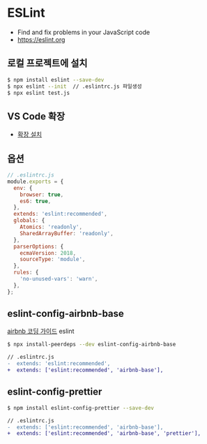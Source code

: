 # ESLint

- Find and fix problems in your JavaScript code
- https://eslint.org

## 로컬 프로젝트에 설치

```bash
$ npm install eslint --save-dev
$ npx eslint --init  // .eslintrc.js 파일생성
$ npx eslint test.js
```

## VS Code 확장

- [확장 설치](https://marketplace.visualstudio.com/items?itemName=dbaeumer.vscode-eslint)

## 옵션

```js
// .eslintrc.js
module.exports = {
  env: {
    browser: true,
    es6: true,
  },
  extends: 'eslint:recommended',
  globals: {
    Atomics: 'readonly',
    SharedArrayBuffer: 'readonly',
  },
  parserOptions: {
    ecmaVersion: 2018,
    sourceType: 'module',
  },
  rules: {
    'no-unused-vars': 'warn',
  },
};
```

## eslint-config-airbnb-base

[airbnb 코딩 가이드](https://github.com/tipjs/javascript-style-guide) eslint

```bash
$ npx install-peerdeps --dev eslint-config-airbnb-base
```

```diff
// .eslintrc.js
-  extends: 'eslint:recommended',
+  extends: ['eslint:recommended', 'airbnb-base'],
```

## eslint-config-prettier

```bash
$ npm install eslint-config-prettier --save-dev
```

```diff
// .eslintrc.js
-  extends: ['eslint:recommended', 'airbnb-base'],
+  extends: ['eslint:recommended', 'airbnb-base', 'prettier'],
```
